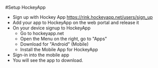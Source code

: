 #Setup HockeyApp

- Sign up with Hockey App https://rink.hockeyapp.net/users/sign_up
- Add your app to HockeyApp on the web portal and release it
- On your device signup to HockeyApp
    - Go to hockeyapp.net
    -  Open the Menu on the right, go to "Apps"
    - Download for "Android" (Mobile)
    - Install the Mobile App for HockeyApp
- Sign-in into the mobile app 
- You will see the app to download.